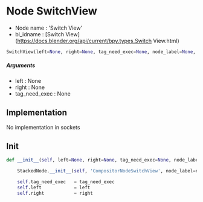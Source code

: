 # Node SwitchView

- Node name : 'Switch View'
- bl_idname : [Switch View](https://docs.blender.org/api/current/bpy.types.Switch View.html)


``` python
SwitchView(left=None, right=None, tag_need_exec=None, node_label=None, node_color=None)
```
##### Arguments

- left : None
- right : None
- tag_need_exec : None

## Implementation

No implementation in sockets

## Init

``` python
def __init__(self, left=None, right=None, tag_need_exec=None, node_label=None, node_color=None):

    StackedNode.__init__(self, 'CompositorNodeSwitchView', node_label=node_label, node_color=node_color)

    self.tag_need_exec   = tag_need_exec
    self.left            = left
    self.right           = right
```
